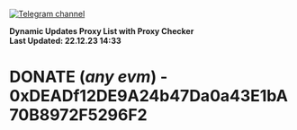 [![Telegram channel](https://img.shields.io/endpoint?url=https://runkit.io/damiankrawczyk/telegram-badge/branches/master?url=https://t.me/n4z4v0d)](https://t.me/n4z4v0d) 

**Dynamic Updates Proxy List with Proxy Checker**  
**Last Updated: 22.12.23 14:33**

# DONATE (_any evm_) - 0xDEADf12DE9A24b47Da0a43E1bA70B8972F5296F2
